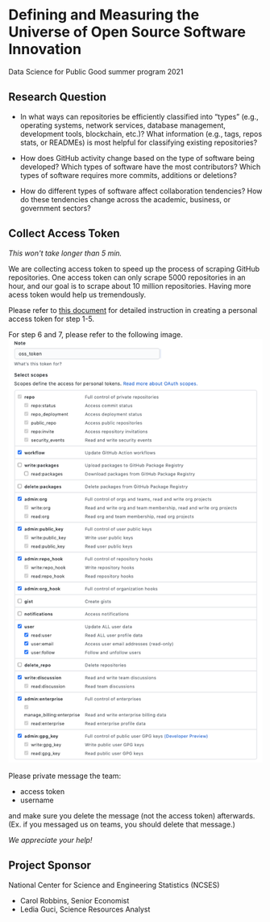 # Defining and Measuring the Universe of Open Source Software Innovation

Data Science for Public Good summer program 2021

## Research Question

- In what ways can repositories be efficiently classified into “types” (e.g., operating systems, network services, database management, development tools, blockchain, etc.)? What information (e.g., tags, repos stats, or READMEs) is most helpful for classifying existing repositories? 

- How does GitHub activity change based on the type of software being developed? Which types of software have the most contributors? Which types of software requires more commits, additions or deletions? 

- How do different types of software affect collaboration tendencies? How do these tendencies change across the academic, business, or government sectors?


## Collect Access Token 

*This won't take longer than 5 min.* 

We are collecting access token to speed up the process of scraping GitHub repositories. One access token can only scrape 5000 repositories in an hour, and our goal is to scrape about 10 million repositories. Having more acess token would help us tremendously. 

Please refer to [this document](https://docs.github.com/en/github/authenticating-to-github/keeping-your-account-and-data-secure/creating-a-personal-access-token) for detailed instruction in creating a personal access token for step 1-5.

For step 6 and 7, please refer to the following image.
![plot](./output/oss_token_setup.png)

Please private message the team:
- access token 
- username <br />

and make sure you delete the message (not the access token) afterwards. (Ex. if you messaged us on teams, you should delete that message.)

*We appreciate your help!* 


## Project Sponsor
National Center for Science and Engineering Statistics (NCSES)
- Carol Robbins, Senior Economist
- Ledia Guci, Science Resources Analyst

